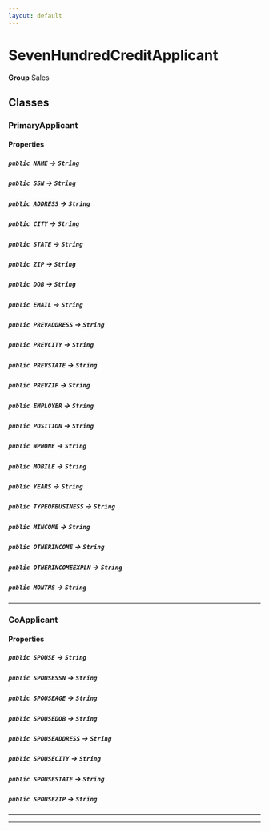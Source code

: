 ```yaml
---
layout: default
---
```

# SevenHundredCreditApplicant



**Group** Sales

## Classes
### PrimaryApplicant
#### Properties

##### `public NAME` → `String`


##### `public SSN` → `String`


##### `public ADDRESS` → `String`


##### `public CITY` → `String`


##### `public STATE` → `String`


##### `public ZIP` → `String`


##### `public DOB` → `String`


##### `public EMAIL` → `String`


##### `public PREVADDRESS` → `String`


##### `public PREVCITY` → `String`


##### `public PREVSTATE` → `String`


##### `public PREVZIP` → `String`


##### `public EMPLOYER` → `String`


##### `public POSITION` → `String`


##### `public WPHONE` → `String`


##### `public MOBILE` → `String`


##### `public YEARS` → `String`


##### `public TYPEOFBUSINESS` → `String`


##### `public MINCOME` → `String`


##### `public OTHERINCOME` → `String`


##### `public OTHERINCOMEEXPLN` → `String`


##### `public MONTHS` → `String`


---

### CoApplicant
#### Properties

##### `public SPOUSE` → `String`


##### `public SPOUSESSN` → `String`


##### `public SPOUSEAGE` → `String`


##### `public SPOUSEDOB` → `String`


##### `public SPOUSEADDRESS` → `String`


##### `public SPOUSECITY` → `String`


##### `public SPOUSESTATE` → `String`


##### `public SPOUSEZIP` → `String`


---

---
